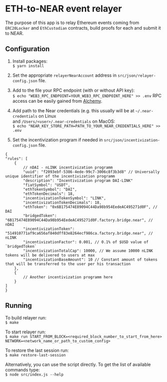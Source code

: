 # ETH-to-NEAR event relayer

The purpose of this app is to relay Ethereum events coming from `ERC20Locker` and `EthCustodian` contracts, build proofs
for each and submit it to NEAR.

## Configuration

1. Install packages:<br/>
`$ yarn install`

2. Set the appropriate `relayerNearAccount` address in `src/json/relayer-config.json` file.

3. Add to the file your RPC endpoint (with or without API key):<br/>
`$ echo "WEB3_RPC_ENDPOINT=YOUR_WEB3_RPC_ENDPOINT_HERE" >> .env`
RPC access can be easily gained from [Alchemy](https://www.alchemyapi.io/).

4. Add path to the Near credentials (e.g. this usually will be at `~/.near-credentials` on Linux <br/>
and `/Users/<user>/.near-credentials` on MacOS: <br/>
`$ echo "NEAR_KEY_STORE_PATH=PATH_TO_YOUR_NEAR_CREDENTIALS_HERE" >> .env`

5. Set the incentivization program if needed in `src/json/incentivization-config.json` file.
```
{
"rules": [
    {
        // nDAI - nLINK incentivization programm
        "uuid": "f2093ebf-5386-4ede-99c7-3006c8f3b3d8" // Universally unique identifier of the incentivization programm
        "description": "Incentivization program DAI-LINK"
        "fiatSymbol": "USDT",
        "ethTokenSymbol": "DAI",
        "ethTokenDecimals": 18,
        "incentivizationTokenSymbol": "LINK",
        "incentivizationTokenDecimals": 18,
        "ethToken": "0x6B175474E89094C44Da98b954EedeAC495271d0F", // DAI
        "bridgedToken": "6B175474E89094C44Da98b954EedeAC495271d0F.factory.bridge.near", // nDAI
        "incentivizationToken": "514910771af9ca656af840dff83e8264ecf986ca.factory.bridge.near", // nLINK
        "incentivizationFactor": 0.001, // 0.1% of $USD value of `bridgedToken`
        "incentivizationTotalCap": 10000, // We assume 10000 nLINK tokens will be delivered to users at max
        "incentivizationBaseAmount": 10 // Constant amount of tokens that will be transferred to the user per his transaction
    },
    {
        // Another incentivization programm here
    }
]
}
```
## Running

To build relayer run:<br/>
`$ make`

To start relayer run:<br/>
`$ make run START_FROM_BLOCK=<required_block_number_to_start_from_here> NETWORK=<network_name_or_path_to_custom_config>`

To restore the last session run:<br/>
`$ make restore-last-session`

Alternatively, you can use the script directly. To get the list of available commands type:<br/>
`$ node src/index.js --help`
